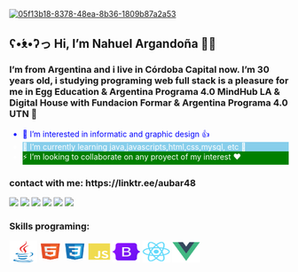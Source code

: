 <div> <a href="https://imgbb.com/"><img src="https://i.ibb.co/x634Wnh/05f13b18-8378-48ea-8b36-1809b87a2a53.png" alt="05f13b18-8378-48ea-8b36-1809b87a2a53" border="0"></a> </div>

<section>
  <h1 align="left">ʕ•́ᴥ•̀ʔっ  Hi, I’m Nahuel Argandoña 🧔🏽 </h1>
  <h3 align="left"> I’m from Argentina and i live in Córdoba Capital now. I’m 30 years old,  i studying programing web full stack is a pleasure for me in Egg Education & Argentina Programa 4.0 MindHub LA & Digital House with Fundacion Formar & Argentina Programa 4.0 UTN 🐣</h3> 
</section>
<section>
<ul>
  <li style="color: blue;">👀 I’m interested in informatic and graphic design 👍</li>
  <li style="color: white; background-color: skyblue;">👋 I’m currently learning java,javascripts,html,css,mysql, etc 🤔</li>
  <li style="color: white; background-color: green;">⚡ I’m looking to collaborate on any proyect of my interest ❤</li>
</ul>
  <h3> contact with me: https://linktr.ee/aubar48 </h3>
</section>
<section> 
  <a href="https://www.youtube.com/channel/UCv3dFEz4UJQtPJxBWl8npPg" target="_blank"><img src="https://img.shields.io/badge/YouTube-FF0000?style=for-the-badge&logo=youtube&logoColor=white" target="_blank"></a>
  <a href="https://instagram.com/Aubar48" target="_blank"><img src="https://img.shields.io/badge/-Instagram-%23E4405F?style=for-the-badge&logo=instagram&logoColor=white" target="_blank"></a>
 	<a href="https://www.twitch.tv/aubarcito" target="_blank"><img src="https://img.shields.io/badge/Twitch-9146FF?style=for-the-badge&logo=twitch&logoColor=white" target="_blank"></a>
  <a href="https://discord.gg/xwQatRBV" target="_blank"><img src="https://img.shields.io/badge/Discord-7289DA?style=for-the-badge&logo=discord&logoColor=white" target="_blank"></a> 
  <a href = "mailto:rociio.fressa@gmail.com" target="_blank"><img src="https://img.shields.io/badge/-Gmail-%23333?style=for-the-badge&logo=gmail&logoColor=white" target="_blank"></a>
  <a href="https://www.linkedin.com/in/Aubar48" target="_blank"><img src="https://img.shields.io/badge/-LinkedIn-%230077B5?style=for-the-badge&logo=linkedin&logoColor=white" target="_blank"></a> 
  <h3> Skills programing: </h3>  
</section>
<section>
  <img align="center" alt="JAVA" height="40" width="50" src="https://raw.githubusercontent.com/devicons/devicon/master/icons/java/java-original.svg">
  <img align="center" alt="HTML" height="30" width="40" src="https://raw.githubusercontent.com/devicons/devicon/master/icons/html5/html5-original.svg"> 
  <img align="center" alt="CSS" height="30" width="40" src="https://raw.githubusercontent.com/devicons/devicon/master/icons/css3/css3-original.svg"> 
  <img align="center" alt="JS" height="30" width="40" src="https://raw.githubusercontent.com/devicons/devicon/master/icons/javascript/javascript-plain.svg"> 
  <img align="center" alt="Bootstrap" height="40" width="50" src="https://raw.githubusercontent.com/devicons/devicon/master/icons/bootstrap/bootstrap-original.svg"> 
  <img align="center" alt="REACT" height="40" width="50" src="https://raw.githubusercontent.com/devicons/devicon/master/icons/react/react-original.svg">
  <img align="center" alt="VUEJS" height="40" width="50" src="https://raw.githubusercontent.com/devicons/devicon/master/icons/vuejs/vuejs-original.svg">
</section>


<!---
Nahuel Argandoña is a ✨ special ✨ repository because its `README.md` (this file) appears on your GitHub profile- 
-->

